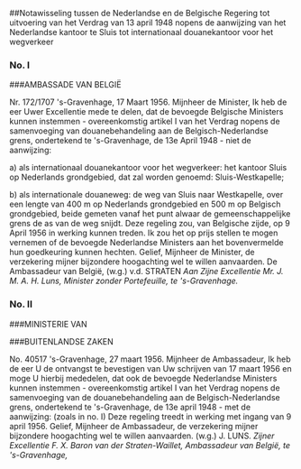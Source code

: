<meta http-equiv='Content-Type' content='text/html; charset=utf-8' />

##Notawisseling tussen de Nederlandse en de Belgische Regering tot uitvoering van het Verdrag van 13 april 1948 nopens de aanwijzing van het Nederlandse kantoor te Sluis tot internationaal douanekantoor voor het wegverkeer

### No.  I  

###AMBASSADE VAN BELGIË

Nr. 172/1707 's-Gravenhage, 17 Maart 1956. Mijnheer de Minister, Ik heb de eer Uwer Excellentie mede te delen, dat de bevoegde Belgische Ministers kunnen instemmen - overeenkomstig artikel I van het Verdrag nopens de samenvoeging van douanebehandeling aan de Belgisch-Nederlandse grens, ondertekend te 's-Gravenhage, de 13e April 1948 - niet de aanwijzing: 

a) als internationaal douanekantoor voor het wegverkeer: het kantoor Sluis op Nederlands grondgebied, dat zal worden genoemd: Sluis-Westkapelle;  

b) als internationale douaneweg: de weg van Sluis naar Westkapelle, over een lengte van 400 m op Nederlands grondgebied en 500 m op Belgisch grondgebied, beide gemeten vanaf het punt alwaar de gemeenschappelijke grens de as van de weg snijdt.   Deze regeling zou, van Belgische zijde, op 9 April 1956 in werking kunnen treden. Ik zou het op prijs stellen te mogen vernemen of de bevoegde Nederlandse Ministers aan het bovenvermelde hun goedkeuring kunnen hechten. Gelief, Mijnheer de Minister, de verzekering mijner bijzondere hoogachting wel te willen aanvaarden. De Ambassadeur van België, (w.g.) v.d. STRATEN  *Aan*   *Zijne Excellentie*   *Mr. J. M. A. H. Luns,*   *Minister zonder Portefeuille,*   *te 's-Gravenhage.*    

### No.  II  

###MINISTERIE VAN

###BUITENLANDSE ZAKEN

No. 40517 's-Gravenhage, 27 maart 1956. Mijnheer de Ambassadeur, Ik heb de eer U de ontvangst te bevestigen van Uw schrijven van 17 maart 1956 en moge U hierbij mededelen, dat ook de bevoegde Nederlandse Ministers kunnen instemmen - overeenkomstig artikel I van het Verdrag nopens de samenvoeging van de douanebehandeling aan de Belgisch-Nederlandse grens, ondertekend te 's-Gravenhage, de 13e april 1948 - met de aanwijzing:  (zoals in no. I)  Deze regeling treedt in werking met ingang van 9 april 1956. Gelief, Mijnheer de Ambassadeur, de verzekering mijner bijzondere hoogachting wel te willen aanvaarden. (w.g.) J. LUNS.  *Zijner Excellentie*   *F. X. Baron van der Straten-Waillet,*   *Ambassadeur van België,*   *te 's-Gravenhage,*    
